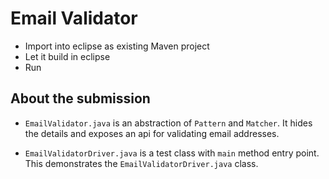 # Email Validator

* Import into eclipse as existing Maven project
* Let it build in eclipse
* Run

## About the submission

* `EmailValidator.java` is an abstraction of `Pattern` and `Matcher`. It hides the details and
exposes an api for validating email addresses.

* `EmailValidatorDriver.java` is a test class with `main` method entry point. This
demonstrates the `EmailValidatorDriver.java` class.
